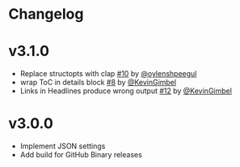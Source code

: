 # Changelog

# v3.1.0

- Replace structopts with clap [#10](https://github.com/KevinGimbel/mktoc/issues/10) by [@oylenshpeegul](https://github.com/oylenshpeegul)
- wrap ToC in details block [#8](https://github.com/KevinGimbel/mktoc/issues/8) by [@KevinGimbel](https://github.com/KevinGimbel)
- Links in Headlines produce wrong output [#12](https://github.com/KevinGimbel/mktoc/issues/12) by [@KevinGimbel](https://github.com/KevinGimbel)

# v3.0.0

- Implement JSON settings
- Add build for GitHub Binary releases